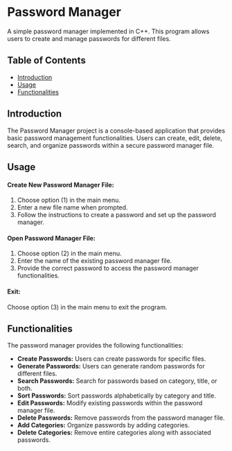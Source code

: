 # Password Manager

A simple password manager implemented in C++. This program allows users to create and manage passwords for different files.

## Table of Contents

- [Introduction](#introduction)
- [Usage](#usage)
- [Functionalities](#functionalities)

## Introduction

The Password Manager project is a console-based application that provides basic password management functionalities. Users can create, edit, delete, search, and organize passwords within a secure password manager file.

## Usage

#### Create New Password Manager File:

1. Choose option (1) in the main menu.
2. Enter a new file name when prompted.
3. Follow the instructions to create a password and set up the password manager.

#### Open Password Manager File:

1. Choose option (2) in the main menu.
2. Enter the name of the existing password manager file.
3. Provide the correct password to access the password manager functionalities.

#### Exit:

Choose option (3) in the main menu to exit the program.

## Functionalities

The password manager provides the following functionalities:

- **Create Passwords:** Users can create passwords for specific files.
- **Generate Passwords:** Users can generate random passwords for different files.
- **Search Passwords:** Search for passwords based on category, title, or both.
- **Sort Passwords:** Sort passwords alphabetically by category and title.
- **Edit Passwords:** Modify existing passwords within the password manager file.
- **Delete Passwords:** Remove passwords from the password manager file.
- **Add Categories:** Organize passwords by adding categories.
- **Delete Categories:** Remove entire categories along with associated passwords.
